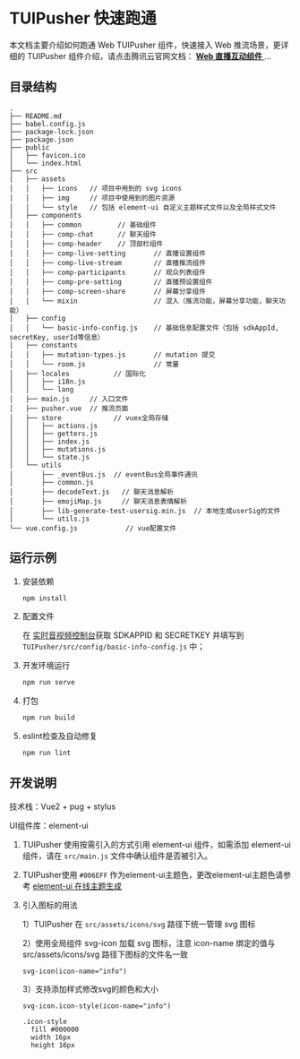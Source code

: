 # TUIPusher 快速跑通

本文档主要介绍如何跑通 Web TUIPusher 组件，快速接入 Web 推流场景，更详细的 TUIPusher 组件介绍，请点击腾讯云官网文档： [**Web 直播互动组件** ](https://cloud.tencent.com/document/product/647/63830)...

## 目录结构

```
.
├── README.md
├── babel.config.js
├── package-lock.json
├── package.json
├── public
│   ├── favicon.ico
│   └── index.html
├── src
│   ├── assets
│   │   ├── icons   // 项目中用到的 svg icons
│   │   ├── img     // 项目中使用到的图片资源
│   │   └── style   // 包括 element-ui 自定义主题样式文件以及全局样式文件
│   ├── components
│   │   ├── common         // 基础组件
│   │   ├── comp-chat      // 聊天组件
│   │   ├── comp-header    // 顶部栏组件
│   │   ├── comp-live-setting       // 直播设置组件
│   │   ├── comp-live-stream        // 直播推流组件
│   │   ├── comp-participants       // 观众列表组件
│   │   ├── comp-pre-setting        // 直播预设置组件
│   │   ├── comp-screen-share       // 屏幕分享组件
│   │   └── mixin                   // 混入（推流功能，屏幕分享功能，聊天功能）
│   ├── config
│   │   └── basic-info-config.js    // 基础信息配置文件（包括 sdkAppId, secretKey, userId等信息）
│   ├── constants
│   │   ├── mutation-types.js       // mutation 提交
│   │   └── room.js                 // 常量
│   ├── locales           // 国际化
│   │   ├── i18n.js
│   │   └── lang
│   ├── main.js     // 入口文件
│   ├── pusher.vue  // 推流页面
│   ├── store             // vuex全局存储
│   │   ├── actions.js
│   │   ├── getters.js
│   │   ├── index.js
│   │   ├── mutations.js
│   │   └── state.js
│   └── utils
│       ├── _eventBus.js  // eventBus全局事件通讯
│       ├── common.js
│       ├── decodeText.js   // 聊天消息解析
│       ├── emojiMap.js     // 聊天消息表情解析
│       ├── lib-generate-test-usersig.min.js  // 本地生成userSig的文件
│       └── utils.js
└── vue.config.js            // vue配置文件
```
## 运行示例

1. 安装依赖

   ```bash
   npm install
   ```

2. 配置文件

   在 [实时音视频控制台](https://console.cloud.tencent.com/trtc)获取 SDKAPPID 和 SECRETKEY 并填写到 `TUIPusher/src/config/basic-info-config.js` 中；

3. 开发环境运行

   ```bash
   npm run serve
   ```

4. 打包

   ```bash
   npm run build
   ```

5. eslint检查及自动修复

   ```bash
   npm run lint
   ```

## 开发说明

技术栈：Vue2 + pug + stylus

UI组件库：element-ui

1. TUIPusher 使用按需引入的方式引用 element-ui 组件，如需添加 element-ui 组件，请在 `src/main.js` 文件中确认组件是否被引入。

2. TUIPusher使用 `#006EFF` 作为element-ui主题色，更改element-ui主题色请参考 [element-ui 在线主题生成]([https://element.eleme.cn/#/zh-CN/component/custom-theme)

3. 引入图标的用法 

   1）TUIPusher 在 `src/assets/icons/svg` 路径下统一管理 svg 图标

   2）使用全局组件 svg-icon 加载 svg 图标，注意 icon-name 绑定的值与 src/assets/icons/svg 路径下图标的文件名一致

   ```pug
   svg-icon(icon-name="info")
   ```

   3）支持添加样式修改svg的颜色和大小

   ```pug
   svg-icon.icon-style(icon-name="info")
   ```

   ```stylus
   .icon-style
     fill #000000
     width 16px
     height 16px
   ```
